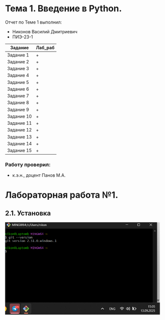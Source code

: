 # Тема 1. Введение в Python.
Отчет по Теме 1 выполнил:

* Никонов Василий Дмитриевич 
* ПИЭ-23-1

| Задание | Лаб_раб |
|---|---|
| Задание 1 | + | 
| Задание 2 | + | 
| Задание 3 | + | 
| Задание 4 | + | 
| Задание 5 | + | 
| Задание 6 | + | 
| Задание 7 | + | 
| Задание 8 | + | 
| Задание 9 | + | 
| Задание 10 | + |
| Задание 11 | + |
| Задание 12 | + |
| Задание 13 | + |
| Задание 14 | + |
| Задание 15 | + |

### Работу проверил:
* к.э.н., доцент Панов М.А.
# Лабораторная работа №1.  
## 2.1. Установка
![Скриншот выполнения](/images/Задание1.png)


